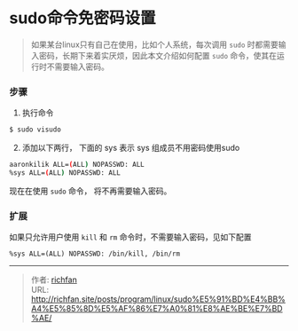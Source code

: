 # sudo命令免密码设置

> 如果某台linux只有自己在使用，比如个人系统，每次调用 `sudo` 时都需要输入密码，长期下来着实厌烦，因此本文介绍如何配置 `sudo` 命令，使其在运行时不需要输入密码。

<!--more-->

### 步骤
1. 执行命令
```bash
$ sudo visudo
```

2. 添加以下两行， 下面的 sys 表示 sys 组成员不用密码使用sudo
```bash
aaronkilik ALL=(ALL) NOPASSWD: ALL
%sys ALL=(ALL) NOPASSWD: ALL
```

现在在使用 `sudo` 命令， 将不再需要输入密码。

### 扩展
如果只允许用户使用 `kill` 和 `rm` 命令时，不需要输入密码，见如下配置
```
%sys ALL=(ALL) NOPASSWD: /bin/kill, /bin/rm
```


---

> 作者: [richfan](https://richfan.site/)  
> URL: http://richfan.site/posts/program/linux/sudo%E5%91%BD%E4%BB%A4%E5%85%8D%E5%AF%86%E7%A0%81%E8%AE%BE%E7%BD%AE/  

